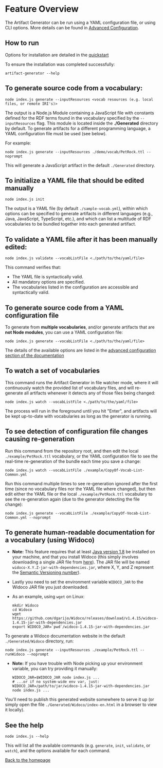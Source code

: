 # Feature Overview

The Artifact Generator can be run using a YAML configuration file, or using
CLI options. More details can be found in
[Advanced Configuration](./advanced-configuration.md).

## How to run

Options for installation are detailed in the
[quickstart](../README.md#quickstart)

To ensure the installation was completed successfully: 
```shell
artifact-generator --help
```

## To generate source code from a vocabulary:
```shell
node index.js generate --inputResources <vocab resources (e.g. local files, or remote IRI's)>
```

The output is a Node.js Module containing a JavaScript file with constants
defined for the RDF terms found in the vocabulary specified by the
`--inputResources` flag. This module is located inside the
**./Generated** directory by default. To generate artifacts for a different
programming language, a YAML configuration file must be used (see below).

For example:
```shell
node index.js generate --inputResources ./demo/vocab/PetRock.ttl --noprompt
```
This will generate a JavaScript artifact in the default `./Generated`
directory.

## To initialize a YAML file that should be edited manually

```shell
node index.js init
```

The output is a YAML file (by default `./sample-vocab.yml`), within which
options can be specified to generate artifacts in different languages (e.g.,
Java, JavaScript, TypeScript, etc.), and which can list a multitude of RDF
vocabularies to be bundled together into each generated artifact. 

## To **validate** a YAML file after it has been manually edited:

```shell
node index.js validate --vocabListFile <./path/to/the/yaml/file>
```
This command verifies that:
- The YAML file is syntactically valid.
- All mandatory options are specified.
- The vocabularies listed in the configuration are accessible and
  syntactically valid.

## To **generate** source code from a YAML configuration file

To generate from **multiple vocabularies**, and/or generate artifacts that are
**not Node modules**, you can use a YAML configuration file:

```shell
node index.js generate --vocabListFile <./path/to/the/yaml/file>
```

The details of the available options are listed in the
[advanced configuration section of the documentation](./advanced-configuration.md)

## To **watch** a set of vocabularies

This command runs the Artifact Generator in file watcher mode, where it will
continuously watch the provided list of vocabulary files, and will
re-generate all artifacts whenever it detects any of those files being
changed:

```shell
node index.js watch --vocabListFile <./path/to/the/yaml/file>
```

The process will run in the foreground until you hit "Enter", and artifacts
will be kept up-to-date with vocabularies as long as the generator is running.

## To see detection of configuration file changes causing re-generation

Run this command from the repository root, and then edit the local 
`./example/PetRock.ttl` vocabulary, or the YAML configuration file to see
the real-time re-generation of the bundle each time you save a change:

```
node index.js watch --vocabListFile ./example/CopyOf-Vocab-List-Common.yml
```

Run this command multiple times to see re-generation ignored after
the first time (since no vocabulary files nor the YAML file where changed),
but then edit either the YAML file or the local `./example/PetRock.ttl`
vocabulary to see the re-generation again (due to the generator
detecting the file change):

```
node index.js generate --vocabListFile ./example/CopyOf-Vocab-List-Common.yml --noprompt
```


## To generate human-readable documentation for a vocabulary (using Widoco)

-    **Note:** This feature requires that at least
     [Java version 1.8](https://docs.oracle.com/javase/8/docs/technotes/guides/install/install_overview.html)
     be installed on your machine, and that you install Widoco (this simply
     involves downloading a single JAR file from
     [here](https://github.com/dgarijo/Widoco/releases)). The JAR file will be
     named `widoco-X.Y.Z-jar-with-dependencies.jar`, where X, Y, and Z
     represent the [Semantic Versioning number](https://semver.org/)). 
     
-    Lastly you need to set the environment variable `WIDOCO_JAR` to the
     Widoco JAR file you just downloaded.
    
-    As an example, using `wget` on Linux:
     
        ```shell
        mkdir Widoco
        cd Widoco
        wget https://github.com/dgarijo/Widoco/releases/download/v1.4.15/widoco-1.4.15-jar-with-dependencies.jar
        export WIDOCO_JAR=`pwd`/widoco-1.4.15-jar-with-dependencies.jar
        ```

To generate a Widoco documentation website in the default `./Generated/Widoco`
directory, run:

```shell
node index.js generate --inputResources ./example/PetRock.ttl --runWidoco --noprompt
```

-    **Note:** If you have trouble with Node picking up your environment
     variable, you can try providing it manually:
     
     ```shell
     WIDOCO_JAR=$WIDOCO_JAR node index.js ...
     # ...or if no system-wide env var, just:
     WIDOCO_JAR=/path/to/jar/widoco-1.4.15-jar-with-dependencies.jar node index.js ...
     ```

You'll need to publish this generated website somewhere to serve it up (or
simply open the file `./Generated/Widoco/index-en.html` in a browser to view
it locally).

## See the help

```shell
node index.js --help
```

This will list all the available commands (e.g. `generate`, `init`,
`validate`, or `watch`), and the options available for each command.

[Back to the homepage](../README.md)
